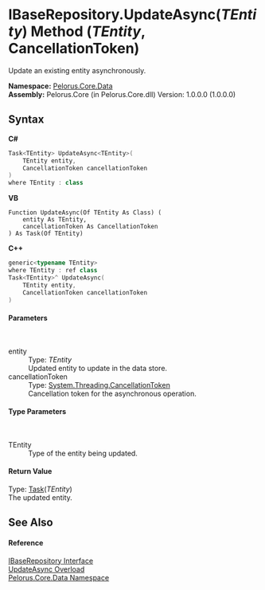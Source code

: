 # IBaseRepository.UpdateAsync(*TEntity*) Method (*TEntity*, CancellationToken)
 

Update an existing entity asynchronously.

**Namespace:**&nbsp;<a href="E27DB326">Pelorus.Core.Data</a><br />**Assembly:**&nbsp;Pelorus.Core (in Pelorus.Core.dll) Version: 1.0.0.0 (1.0.0.0)

## Syntax

**C#**<br />
``` C#
Task<TEntity> UpdateAsync<TEntity>(
	TEntity entity,
	CancellationToken cancellationToken
)
where TEntity : class

```

**VB**<br />
``` VB
Function UpdateAsync(Of TEntity As Class) ( 
	entity As TEntity,
	cancellationToken As CancellationToken
) As Task(Of TEntity)
```

**C++**<br />
``` C++
generic<typename TEntity>
where TEntity : ref class
Task<TEntity>^ UpdateAsync(
	TEntity entity, 
	CancellationToken cancellationToken
)
```


#### Parameters
&nbsp;<dl><dt>entity</dt><dd>Type: *TEntity*<br />Updated entity to update in the data store.</dd><dt>cancellationToken</dt><dd>Type: <a href="http://msdn2.microsoft.com/en-us/library/dd384802" target="_blank">System.Threading.CancellationToken</a><br />Cancellation token for the asynchronous operation.</dd></dl>

#### Type Parameters
&nbsp;<dl><dt>TEntity</dt><dd>Type of the entity being updated.</dd></dl>

#### Return Value
Type: <a href="http://msdn2.microsoft.com/en-us/library/dd321424" target="_blank">Task</a>(*TEntity*)<br />The updated entity.

## See Also


#### Reference
<a href="30329654">IBaseRepository Interface</a><br /><a href="2BCBC11C">UpdateAsync Overload</a><br /><a href="E27DB326">Pelorus.Core.Data Namespace</a><br />